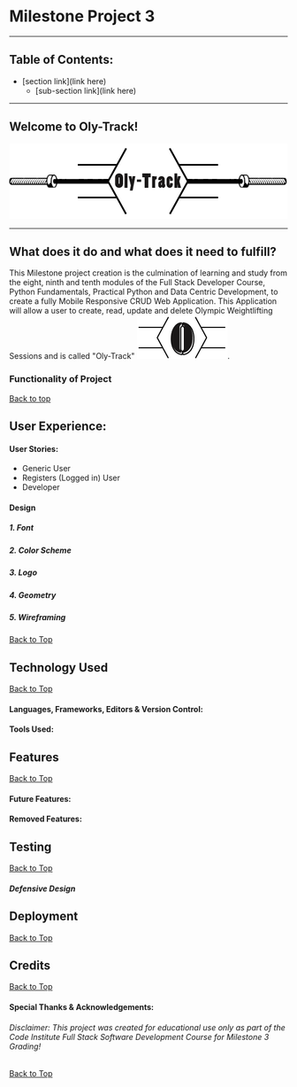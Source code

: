 # Milestone Project 3
***

## Table of Contents:
* [section link](link here)
    * [sub-section link](link here)

***

## Welcome to Oly-Track!
<p align="center">
    <img src="static/images/Oly-Track-Logo.png" alt="Oly-Track Logo">
</p>

***

## What does it do and what does it need to fulfill?
This Milestone project creation is the culmination of learning and study from the eight, ninth and tenth modules of the Full Stack Developer Course, Python Fundamentals, Practical Python and Data Centric Development, to create a fully Mobile Responsive CRUD Web Application. This Application will allow a user to create, read, update and delete Olympic Weightlifting Sessions and is called "Oly-Track" ![Oly-Track Favicon](static/images/Oly-Track-Favicon.png).

### Functionality of Project


[Back to top](#table-of-contents)

## User Experience:

#### User Stories:
* Generic User
* Registers (Logged in) User
* Developer

#### Design

##### 1. Font
##### 2. Color Scheme
##### 3. Logo
##### 4. Geometry
##### 5. Wireframing

[Back to Top](#table-of-contents)

## Technology Used

[Back to Top](#table-of-contents)

#### Languages, Frameworks, Editors & Version Control:

#### Tools Used:

## Features

[Back to Top](#table-of-contents)

#### Future Features:

#### Removed Features:

## Testing

[Back to Top](#table-of-contents)

##### Defensive Design

## Deployment

[Back to Top](#table-of-contents)

## Credits

[Back to Top](#table-of-contents)

#### Special Thanks & Acknowledgements:

###### <i>Disclaimer: This project was created for educational use only as part of the Code Institute Full Stack Software Development Course for Milestone 3 Grading!</i>

[Back to Top](#table-of-contents)